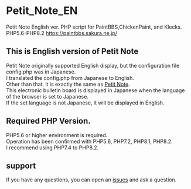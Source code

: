 # Petit_Note_EN

Petit Note English ver.
PHP script for PaintBBS,ChickenPaint, and Klecks.
PHP5.6-PHP8.2
https://paintbbs.sakura.ne.jp/

## This is English version of Petit Note

Petit Note originally supported English display, but the configuration file config.php was in Japanese.  
I translated the config.php from Japanese to English.  
Other than that, it is exactly the same as [Petit Note](https://github.com/satopian/Petit_Note/).  
This electronic bulletin board is displayed in Japanese when the language of the browser is set to Japanese.  
If the set language is not Japanese, it will be displayed in English.  

## Required PHP Version.
PHP5.6 or higher environment is required.  
Operation has been confirmed with PHP5.6, PHP7.2, PHP8.1, PHP8.2.  
I recommend using PHP7.4 to PHP8.2.  

## support
If you have any questions, you can open an [issues](https://github.com/satopian/Petit_Note_EN/issues) and ask a question.


